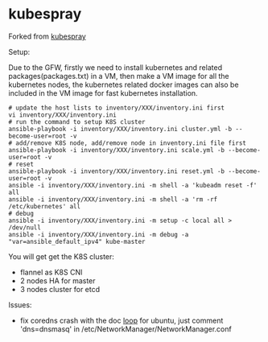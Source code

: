 # kubespray
Forked from [kubespray](https://github.com/kubernetes-sigs/kubespray)

Setup:

Due to the GFW, firstly we need to install kubernetes and related packages(packages.txt) in a VM,
 then make a VM image for all the kubernetes nodes, the kubernetes related docker images can also
be included in the VM image for fast kubernetes installation.

```ShellSession
# update the host lists to inventory/XXX/inventory.ini first
vi inventory/XXX/inventory.ini
# run the command to setup K8S cluster
ansible-playbook -i inventory/XXX/inventory.ini cluster.yml -b --become-user=root -v
# add/remove K8S node, add/remove node in inventory.ini file first
ansible-playbook -i inventory/XXX/inventory.ini scale.yml -b --become-user=root -v
# reset
ansible-playbook -i inventory/XXX/inventory.ini reset.yml -b --become-user=root -v
ansible -i inventory/XXX/inventory.ini -m shell -a 'kubeadm reset -f' all
ansible -i inventory/XXX/inventory.ini -m shell -a 'rm -rf /etc/kubernetes' all
# debug
ansible -i inventory/XXX/inventory.ini -m setup -c local all > /dev/null
ansible -i inventory/XXX/inventory.ini -m debug -a "var=ansible_default_ipv4" kube-master
```

You will get get the K8S cluster:

- flannel as K8S CNI
- 2 nodes HA for master
- 3 nodes cluster for etcd


Issues:
- fix coredns crash with the doc [loop](https://coredns.io/plugins/loop/#troubleshooting)
  for ubuntu, just comment 'dns=dnsmasq' in /etc/NetworkManager/NetworkManager.conf